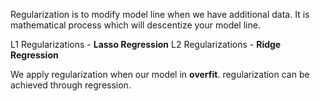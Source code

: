 Regularization is to modify model line when we have additional data.
It is mathematical process which will descentize your model line.

L1 Regularizations - **Lasso Regression**
L2 Regularizations - **Ridge Regression**

We apply regularization when our model in **overfit**.
regularization can be achieved through regression.

